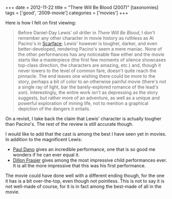 +++
date = 2012-11-22
title = "There Will Be Blood (2007)"
[taxonomies]
tags = ['good', '2009-movie']
categories = ['movies']
+++

Here is how I felt on first viewing:

> Before Daniel-Day Lewis' oil driller in *There Will Be Blood*, I
> don't remember any other character in movie history as ruthless as Al
> Pacino's in [Scarface]; Lewis' however is tougher, darker, and even
> better-developed, rendering Pacino's seem a mere maniac. None of the
> other performances has any noticeable flaw either and the movie starts
> like a masterpiece (the first few moments of silence showcases
> top-class direction, the characters are amazing, etc.) and, though it
> never lowers to the level of common fare, doesn't quite reach the
> pinnacle. The end leaves one wishing there could be more to the story,
> perhaps a bit of color to an otherwise painful movie (there's not a
> single ray of light, bar the barely-explored romance of the lead's
> son). Interestingly, the entire work isn't as depressing as the story
> suggests, but rather more of an adventure, as well as a unique and
> powerful exploration of mining life, not to mention a graphical
> depiction of the dangers it entails.

On a revisit, I take back the claim that Lewis' character is actually
tougher than Pacino's. The rest of the review is still accurate though.

I would like to add that the cast is among the best I have seen yet in
movies. In addition to the magnificent Lewis:

-   [Paul Dano] gives an incredible performance, one that is so good me
    wonders if he can ever equal it.
-   [Dillon Frasier] gives among the most impressive child performances
    ever. It is all the more impressive that this was his first
    performance.

The movie could have done well with a different ending though, for the
one it has is a bit over-the-top, even though not pointless. This is not
to say it is not well-made of course, for it is in fact among the
best-made of all in the movie.

  [Scarface]: @/recent-movies-2007-11-05.md
  [Paul Dano]: http://en.wikipedia.org/wiki/Paul_Dano
  [Dillon Frasier]: http://en.wikipedia.org/wiki/Dillon_Freasier
